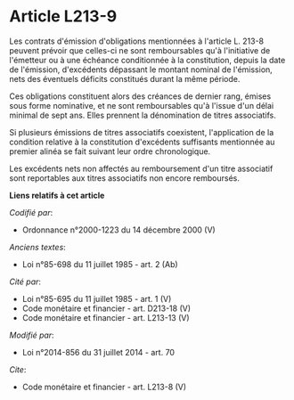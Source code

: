 # Article L213-9

Les contrats d'émission d'obligations mentionnées à l'article L. 213-8 peuvent prévoir que celles-ci ne sont remboursables
qu'à l'initiative de l'émetteur ou à une échéance conditionnée à la constitution, depuis la date de l'émission, d'excédents
dépassant le montant nominal de l'émission, nets des éventuels déficits constitués durant la même période.

Ces obligations constituent alors des créances de dernier rang, émises sous forme nominative, et ne sont remboursables qu'à
l'issue d'un délai minimal de sept ans. Elles prennent la dénomination de titres associatifs.

Si plusieurs émissions de titres associatifs coexistent, l'application de la condition relative à la constitution d'excédents
suffisants mentionnée au premier alinéa se fait suivant leur ordre chronologique.

Les excédents nets non affectés au remboursement d'un titre associatif sont reportables aux titres associatifs non encore
remboursés.

**Liens relatifs à cet article**

_Codifié par_:

  - Ordonnance n°2000-1223 du 14 décembre 2000 (V)

_Anciens textes_:

  - Loi n°85-698 du 11 juillet 1985 - art. 2 (Ab)

_Cité par_:

  - Loi n°85-695 du 11 juillet 1985 - art. 1 (V)
  - Code monétaire et financier - art. D213-18 (V)
  - Code monétaire et financier - art. L213-13 (V)

_Modifié par_:

  - Loi n°2014-856 du 31 juillet 2014 - art. 70

_Cite_:

  - Code monétaire et financier - art. L213-8 (V)
